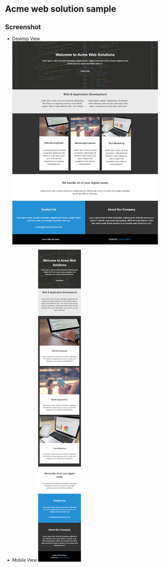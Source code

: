 # Acme web solution sample

## Screenshot

- Desktop View
  ![](./designs/Desktop-View.png)

- Mobile View
  ![](./designs/Mobile-View.png)
